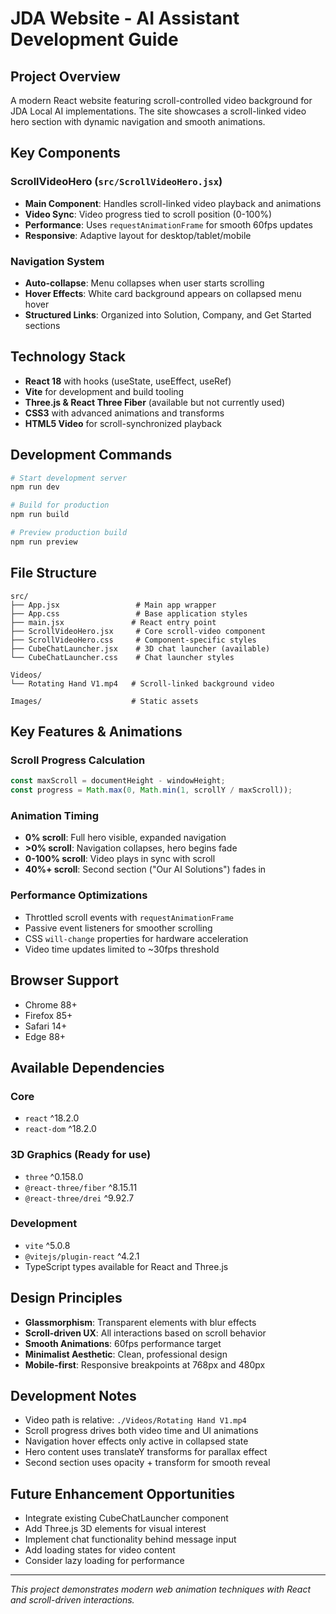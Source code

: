 # JDA Website - AI Assistant Development Guide

## Project Overview

A modern React website featuring scroll-controlled video background for JDA Local AI implementations. The site showcases a scroll-linked video hero section with dynamic navigation and smooth animations.

## Key Components

### ScrollVideoHero (`src/ScrollVideoHero.jsx`)
- **Main Component**: Handles scroll-linked video playback and animations
- **Video Sync**: Video progress tied to scroll position (0-100%)
- **Performance**: Uses `requestAnimationFrame` for smooth 60fps updates
- **Responsive**: Adaptive layout for desktop/tablet/mobile

### Navigation System
- **Auto-collapse**: Menu collapses when user starts scrolling  
- **Hover Effects**: White card background appears on collapsed menu hover
- **Structured Links**: Organized into Solution, Company, and Get Started sections

## Technology Stack

- **React 18** with hooks (useState, useEffect, useRef)
- **Vite** for development and build tooling
- **Three.js & React Three Fiber** (available but not currently used)
- **CSS3** with advanced animations and transforms
- **HTML5 Video** for scroll-synchronized playback

## Development Commands

```bash
# Start development server
npm run dev

# Build for production  
npm run build

# Preview production build
npm run preview
```

## File Structure

```
src/
├── App.jsx                 # Main app wrapper
├── App.css                 # Base application styles
├── main.jsx               # React entry point
├── ScrollVideoHero.jsx     # Core scroll-video component
├── ScrollVideoHero.css     # Component-specific styles
├── CubeChatLauncher.jsx    # 3D chat launcher (available)
└── CubeChatLauncher.css    # Chat launcher styles

Videos/
└── Rotating Hand V1.mp4   # Scroll-linked background video

Images/                    # Static assets
```

## Key Features & Animations

### Scroll Progress Calculation
```javascript
const maxScroll = documentHeight - windowHeight;
const progress = Math.max(0, Math.min(1, scrollY / maxScroll));
```

### Animation Timing
- **0% scroll**: Full hero visible, expanded navigation
- **>0% scroll**: Navigation collapses, hero begins fade
- **0-100% scroll**: Video plays in sync with scroll
- **40%+ scroll**: Second section ("Our AI Solutions") fades in

### Performance Optimizations
- Throttled scroll events with `requestAnimationFrame`
- Passive event listeners for smoother scrolling
- CSS `will-change` properties for hardware acceleration
- Video time updates limited to ~30fps threshold

## Browser Support

- Chrome 88+
- Firefox 85+  
- Safari 14+
- Edge 88+

## Available Dependencies

### Core
- `react` ^18.2.0
- `react-dom` ^18.2.0

### 3D Graphics (Ready for use)
- `three` ^0.158.0
- `@react-three/fiber` ^8.15.11
- `@react-three/drei` ^9.92.7

### Development
- `vite` ^5.0.8
- `@vitejs/plugin-react` ^4.2.1
- TypeScript types available for React and Three.js

## Design Principles

- **Glassmorphism**: Transparent elements with blur effects
- **Scroll-driven UX**: All interactions based on scroll behavior
- **Smooth Animations**: 60fps performance target
- **Minimalist Aesthetic**: Clean, professional design
- **Mobile-first**: Responsive breakpoints at 768px and 480px

## Development Notes

- Video path is relative: `./Videos/Rotating Hand V1.mp4`
- Scroll progress drives both video time and UI animations
- Navigation hover effects only active in collapsed state
- Hero content uses translateY transforms for parallax effect
- Second section uses opacity + transform for smooth reveal

## Future Enhancement Opportunities

- Integrate existing CubeChatLauncher component
- Add Three.js 3D elements for visual interest
- Implement chat functionality behind message input
- Add loading states for video content
- Consider lazy loading for performance

---

*This project demonstrates modern web animation techniques with React and scroll-driven interactions.*